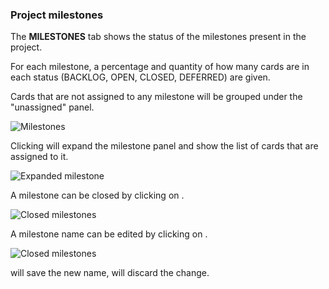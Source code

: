 ### Project milestones

The **MILESTONES** tab shows the status of the milestones present in the project.

For each milestone, a percentage and quantity of how many cards are in each status (BACKLOG, OPEN, CLOSED, DEFERRED) are given.

Cards that are not assigned to any milestone will be grouped under the "unassigned" panel.

<img class="pure-img" src="{{relativeRootPath}}/images/en/c04_project_milestones.png" alt="Milestones">

Clicking <i class="fa fa-chevron-down"></i> will expand the milestone panel and show the list of cards that are assigned to it.

<img class="pure-img" src="{{relativeRootPath}}/images/en/c04_project_milestone-expanded.png" alt="Expanded milestone">

A milestone can be closed by clicking on <i class="fa fa-square-o"></i>.

<img class="pure-img" src="{{relativeRootPath}}/images/en/c04_project_milestone-closed.png" alt="Closed milestones">

A milestone name can be edited by clicking on <i class="fa fa-pencil"></i>.

<img class="pure-img" src="{{relativeRootPath}}/images/en/c04_project_milestone-edit.png" alt="Closed milestones">

<i class="fa fa-check"></i> will save the new name, <i class="fa fa-times"></i> will discard the change.